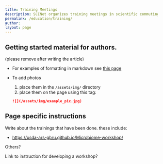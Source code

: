 ```yaml
---
title: Training Meetings
description: SCINet organizes training meetings in scientific commuting
permalink: /education/training/
author:
layout: page
---
```


## Getting started material for authors.
(please remove after writing the article)

* For examples of formatting in markdown see [this page](/theme/)
* To add photos
  1. place them in the `/assets/img/` directory
  2. place them on the page using this tag:

  ```markdown
  ![](/assets/img/example_pic.jpg)
  ```

## Page specific instructions

Write about the trainings that have been done. these include:

* https://usda-ars-gbru.github.io/Microbiome-workshop/

Others?

Link to instruction for developing a workshop?
